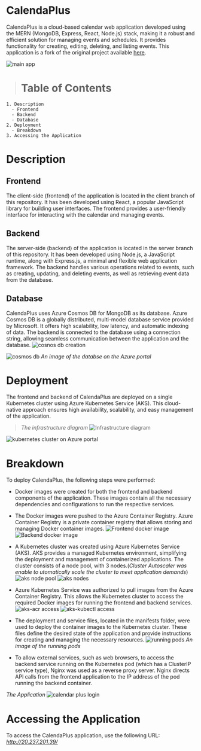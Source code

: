 # CalendaPlus

CalendaPlus is a cloud-based calendar web application developed using the MERN (MongoDB, Express, React, Node.js) stack, making it a robust and efficient solution for managing events and
schedules. It provides functionality for creating, editing, deleting, and listing events. This application is a fork of the original project available [here](https://github.com/juanpmachadob/mern-calendar).

![main app](./deployment_images/CalendaPlus.PNG)
  > # Table of Contents 
    1. Description
      - Frontend 
      - Backend 
      - Database 
    2. Deployment
      - Breakdown
    3. Accessing the Application 

# Description 
## Frontend 
The client-side (frontend) of the application is located in the client branch of this repository. It has been developed using React, a popular JavaScript
library for building user interfaces. The frontend provides a user-friendly interface for interacting with the calendar and managing events.

##  Backend 
The server-side (backend) of the application is located in the server branch of this repository. It has been developed using Node.js, a JavaScript runtime, along with Express.js, a minimal and flexible web application framework. The backend handles various operations related to
events, such as creating, updating, and deleting events, as well as retrieving event data from the database.

##  Database 
CalendaPlus uses Azure Cosmos DB for MongoDB as its database. Azure Cosmos DB is a globally distributed, multi-model database service
provided by Microsoft. It offers high scalability, low latency, and automatic indexing of data. The backend is connected to the database
using a connection string, allowing seamless communication between the application and the database.
![cosnos db creation](./deployment_images/create-database.PNG)

![cosmos db](./deployment_images/database-cosmosdb.PNG)
*An image of the databse on the Azure portal*

# Deployment 
The frontend and backend of CalendaPlus are deployed on a single Kubernetes cluster using Azure Kubernetes Service (AKS). This
cloud-native approach ensures high availability, scalability, and easy management of the application.
> *The infrastructure diagram*
  ![Infrastructure diagram](./deployment_images/calendarapp.png)
  
![kubernetes cluster on Azure portal](./deployment_images/kub-cluster.PNG)

#  Breakdown
To deploy CalendaPlus, the following steps were performed:

- Docker images were created for both the frontend and backend components
of the application. These images contain all the necessary dependencies
and configurations to run the respective services.

- The Docker images were pushed to the Azure Container Registry. Azure
Container Registry is a private container registry that allows storing
and managing Docker container images.
![Frontend docker image](./deployment_images/build-frontendimage.PNG)
![Backend docker image](./deployment_images/build-backendimage.PNG)

- A Kubernetes cluster was created using Azure Kubernetes Service (AKS). AKS
provides a managed Kubernetes environment, simplifying the deployment
and management of containerized applications.
The cluster consists of a node pool, with 3 nodes.(*Cluster Autoscaler was enable  to utomatically scale the cluster to meet application demands*) 
![aks node pool ](./deployment_images/aks-nodepool.PNG)
![aks nodes](./deployment_images/aks-nodes.PNG)

- Azure Kubernetes Service was authorized to pull images from the Azure
Container Registry. This allows the Kubernetes cluster to access the
required Docker images for running the frontend and backend services.
![aks-acr access](./deployment_images/aks-acr%20access.PNG)
![aks-kubectl access](./deployment_images/aks-kubectl%20access.PNG)

- The deployment and service files, located in the manifests folder, were
used to deploy the container images to the Kubernetes cluster. These
files define the desired state of the application and provide
instructions for creating and managing the necessary resources.
![running pods](./deployment_images/running-pods.PNG)
*An image of the running pods*

- To allow external services, such as web browsers, to access the backend
service running on the Kubernetes pod (which has a ClusterIP service
type), Nginx was used as a reverse proxy server. Nginx directs API calls
from the frontend application to the IP address of the pod running the
backend container.

*The Application*
![calendar plus login](./deployment_images/CalendaPlus-login.PNG)
# Accessing the Application 
To access the CalendaPlus application, use the
following URL: *http://20.237.201.39/*
